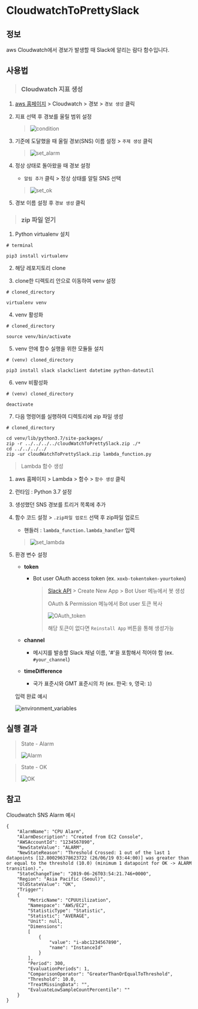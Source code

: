 # CloudwatchToPrettySlack

## 정보

aws Cloudwatch에서 경보가 발생할 때 Slack에 알리는 람다 함수입니다.

## 사용법

> ### Cloudwatch 지표 생성

1. [aws 홈페이지](https://aws.amazon.com/) > Cloudwatch > 경보 > `경보 생성` 클릭

2. 지표 선택 후 경보를 울릴 범위 설정

    > ![condition](src/condition.png)

3. 기준에 도달했을 때 울릴 경보(SNS) 이름 설정 > `주제 생성` 클릭

    > ![set_alarm](src/set_alarm.png)
    
4. 정상 상태로 돌아왔을 때 경보 설정

    - `알림 추가` 클릭 > 정상 상태를 알릴 SNS 선택
    
    > ![set_ok](src/set_ok.png)
    
5. 경보 이름 설정 후 `경보 생성` 클릭

> ### zip 파일 얻기


1. Python virtualenv 설치

```
# terminal

pip3 install virtualenv
```

2. 해당 레포지토리 clone

3. clone한 디렉토리 안으로 이동하여 venv 설정

```
# cloned_directory

virtualenv venv
```

4. venv 활성화

```
# cloned_directory

source venv/bin/activate
```

5. venv 안에 함수 실행을 위한 모듈들 설치

```
# (venv) cloned_directory

pip3 install slack slackclient datetime python-dateutil
```

6. venv 비활성화
```
# (venv) cloned_directory

deactivate
```

7. 다음 명령어를 실행하여 디렉토리에 zip 파일 생성

```
# cloned_directory

cd venv/lib/python3.7/site-packages/
zip -r ../../../../cloudWatchToPrettySlack.zip ./*
cd ../../../../
zip -ur cloudWatchToPrettySlack.zip lambda_function.py
```
    
> Lambda 함수 생성

1. aws 홈페이지 > Lambda > 함수 > `함수 생성` 클릭

2. 런타임 : Python 3.7 설정

3. 생성했던 SNS 경보를 트리거 목록에 추가

4. 함수 코드 설정 > `.zip파일 업로드` 선택 후 zip파일 업로드

    * 핸들러 : `lambda_function.lambda_handler` 입력

    > ![set_lambda](src/set_lambda.png)
    
5. 환경 변수 설정

    - **token**

        - Bot user OAuth access token (ex. `xoxb-tokentoken-yourtoken`)
        
            > [Slack API](https://api.slack.com) > Create New App > Bot User 메뉴에서 봇 생성
            >
            > OAuth & Permission 메뉴에서 Bot user 토큰 복사
            >
            > ![OAuth_token](src/OAuth_token.png)
            >
            > 해당 토큰이 없다면 `Reinstall App` 버튼을 통해 생성가능
            
    - **channel**
    
        - 메시지를 발송할 Slack 채널 이름, '#'을 포함해서 적어야 함 (ex. `#your_channel`)
    
    - **timeDifference**
    
        - 국가 표준시와 GMT 표준시의 차 (ex. 한국: `9`, 영국: `1`)
        
    입력 완료 예시
    
    ![environment_variables](src/environment_variables.png)
    
## 실행 결과

> State - Alarm
>
>![Alarm](./src/state_alarm.png)

> State - OK
>
>![OK](./src/state_ok.png)

## 참고

Cloudwatch SNS Alarm 예시

```
{
    "AlarmName": "CPU Alarm",
    "AlarmDescription": "Created from EC2 Console",
    "AWSAccountId": "1234567890",
    "NewStateValue": "ALARM",
    "NewStateReason": "Threshold Crossed: 1 out of the last 1 datapoints [12.800296378623722 (26/06/19 03:44:00)] was greater than or equal to the threshold (10.0) (minimum 1 datapoint for OK -> ALARM transition).",
    "StateChangeTime": "2019-06-26T03:54:21.746+0000",
    "Region": "Asia Pacific (Seoul)",
    "OldStateValue": "OK",
    "Trigger":
    {
        "MetricName": "CPUUtilization",
        "Namespace": "AWS/EC2",
        "StatisticType": "Statistic",
        "Statistic": "AVERAGE",
        "Unit": null,
        "Dimensions":
        [
            {
                "value": "i-abc1234567890",
                "name": "InstanceId"
            }
        ],
        "Period": 300,
        "EvaluationPeriods": 1,
        "ComparisonOperator": "GreaterThanOrEqualToThreshold",
        "Threshold": 10.0,
        "TreatMissingData": "",
        "EvaluateLowSampleCountPercentile": ""
    }
}
```